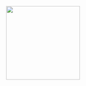 <div id="header" align="center">
  <img src="https://media.giphy.com/media/BAdNxF9dxYbuY5YCcJ/giphy.gif" width="200"/>
</div>
